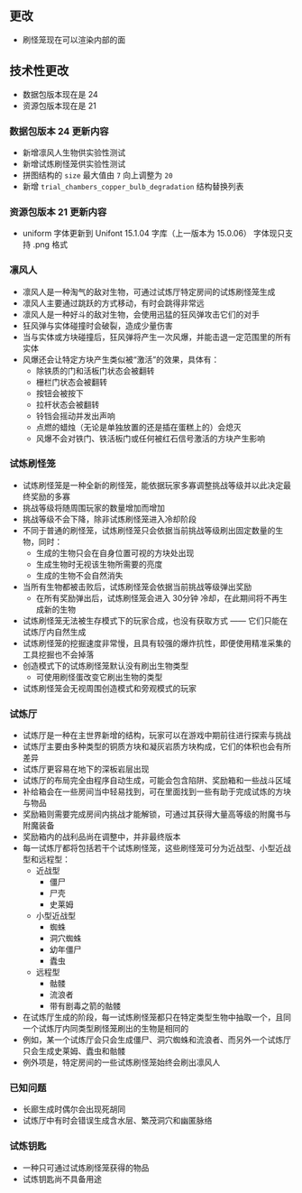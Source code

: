 ## 更改
* 刷怪笼现在可以渲染内部的面
## 技术性更改
* 数据包版本现在是 24
* 资源包版本现在是 21
### 数据包版本 24 更新内容
* 新增凛风人生物供实验性测试
* 新增试炼刷怪笼供实验性测试
* 拼图结构的 `size` 最大值由 `7` 向上调整为 `20`
* 新增 `trial_chambers_copper_bulb_degradation` 结构替换列表
### 资源包版本 21 更新内容
* uniform 字体更新到 Unifont 15.1.04 字库（上一版本为 15.0.06）
字体现只支持 .png 格式
### 凛风人
* 凛风人是一种淘气的敌对生物，可通过试炼厅特定房间的试炼刷怪笼生成
* 凛风人主要通过跳跃的方式移动，有时会跳得非常远
* 凛风人是一种好斗的敌对生物，会使用迅猛的狂风弹攻击它们的对手
* 狂风弹与实体碰撞时会破裂，造成少量伤害
* 当与实体或方块碰撞后，狂风弹将产生一次风爆，并能击退一定范围里的所有实体
* 风爆还会让特定方块产生类似被“激活”的效果，具体有：
    * 除铁质的门和活板门状态会被翻转
    * 栅栏门状态会被翻转
    * 按钮会被按下
    * 拉杆状态会被翻转
    * 铃铛会摇动并发出声响
    * 点燃的蜡烛（无论是单独放置的还是插在蛋糕上的）会熄灭
    * 风爆不会对铁门、铁活板门或任何被红石信号激活的方块产生影响
### 试炼刷怪笼
* 试炼刷怪笼是一种全新的刷怪笼，能依据玩家多寡调整挑战等级并以此决定最终奖励的多寡
* 挑战等级将随周围玩家的数量增加而增加
* 挑战等级不会下降，除非试炼刷怪笼进入冷却阶段
* 不同于普通的刷怪笼，试炼刷怪笼只会依据当前挑战等级刷出固定数量的生物，同时：
    * 生成的生物只会在自身位置可视的方块处出现
    * 生成生物时无视该生物所需要的亮度
    * 生成的生物不会自然消失
* 当所有生物都被击败后，试炼刷怪笼会依据当前挑战等级弹出奖励
    * 在所有奖励弹出后，试炼刷怪笼会进入 30分钟 冷却，在此期间将不再生成新的生物
* 试炼刷怪笼无法被生存模式下的玩家合成，也没有获取方式 —— 它们只能在试炼厅内自然生成
* 试炼刷怪笼的挖掘速度非常慢，且具有较强的爆炸抗性，即便使用精准采集的工具挖掘也不会掉落
* 创造模式下的试炼刷怪笼默认没有刷出生物类型
    * 可使用刷怪蛋改变它刷出生物的类型
* 试炼刷怪笼会无视周围创造模式和旁观模式的玩家
### 试炼厅
* 试炼厅是一种在主世界新增的结构，玩家可以在游戏中期前往进行探索与挑战
* 试炼厅主要由多种类型的铜质方块和凝灰岩质方块构成，它们的体积也会有所差异
* 试炼厅更容易在地下的深板岩层出现
* 试炼厅的布局完全由程序自动生成，可能会包含陷阱、奖励箱和一些战斗区域
* 补给箱会在一些房间当中轻易找到，可在里面找到一些有助于完成试炼的方块与物品
* 奖励箱则需要完成房间内挑战才能解锁，可通过其获得大量高等级的附魔书与附魔装备
* 奖励箱内的战利品尚在调整中，并非最终版本
* 每一试炼厅都将包括若干个试炼刷怪笼，这些刷怪笼可分为近战型、小型近战型和远程型：
    * 近战型
        * 僵尸
        * 尸壳
        * 史莱姆
    * 小型近战型
        * 蜘蛛
        * 洞穴蜘蛛
        * 幼年僵尸
        * 蠹虫
    * 远程型
        * 骷髅
        * 流浪者
        * 带有剧毒之箭的骷髅
* 在试炼厅生成的阶段，每一试炼刷怪笼都只在特定类型生物中抽取一个，且同一个试炼厅内同类型刷怪笼刷出的生物是相同的
* 例如，某一个试炼厅会只会生成僵尸、洞穴蜘蛛和流浪者、而另外一个试炼厅只会生成史莱姆、蠹虫和骷髅
* 例外项是，特定房间的一些试炼刷怪笼始终会刷出凛风人
### 已知问题
* 长廊生成时偶尔会出现死胡同
* 试炼厅中有时会错误生成含水层、繁茂洞穴和幽匿脉络
### 试炼钥匙
* 一种只可通过试炼刷怪笼获得的物品
* 试炼钥匙尚不具备用途